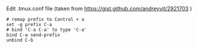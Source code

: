 
Edit .tmux.conf file (taken from https://gist.github.com/andreyvit/2921703 )

    # remap prefix to Control + a
    set -g prefix C-a
    # bind 'C-a C-a' to type 'C-a'
    bind C-a send-prefix
    unbind C-b
